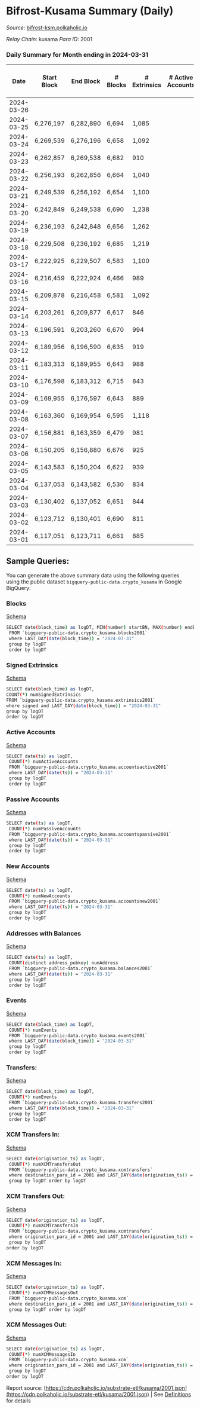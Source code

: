# Bifrost-Kusama Summary (Daily)

_Source_: [bifrost-ksm.polkaholic.io](https://bifrost-ksm.polkaholic.io)

*Relay Chain*: kusama
*Para ID*: 2001



### Daily Summary for Month ending in 2024-03-31


| Date    | Start Block | End Block | # Blocks | # Extrinsics | # Active Accounts | # Passive Accounts | # New Accounts | # Addresses | # Events  | # Transfers ($USD) | # XCM Transfers In ($USD) | # XCM Transfers Out ($USD) | # XCM In | # XCM Out | Issues |
|---------|-------------|-----------|----------|--------------|-------------------|--------------------|----------------|-------------|-----------|--------------------|---------------------------|----------------------------|----------|-----------|--------|
| 2024-03-26 |  |  |  |  |  |  |  |  |  |   |   |   |  |  |  |
| 2024-03-25 | 6,276,197 | 6,282,890 | 6,694 | 1,085 |  |  |  | 105,240 | 43,757 | 10,655 ($197,117.66) |   |   |  |  |  |
| 2024-03-24 | 6,269,539 | 6,276,196 | 6,658 | 1,092 |  |  |  | 105,224 | 45,305 | 11,431 ($144,419.67) |   |   |  |  |  |
| 2024-03-23 | 6,262,857 | 6,269,538 | 6,682 | 910 |  |  |  | 105,210 | 41,561 | 10,266 ($26,559.19) |   |   |  |  |  |
| 2024-03-22 | 6,256,193 | 6,262,856 | 6,664 | 1,040 |  |  |  | 105,197 | 42,973 | 10,474 ($96,454.44) |   |   |  |  |  |
| 2024-03-21 | 6,249,539 | 6,256,192 | 6,654 | 1,100 |  |  |  | 105,185 | 43,707 | 10,556 ($112,713.02) |   |   |  |  |  |
| 2024-03-20 | 6,242,849 | 6,249,538 | 6,690 | 1,238 |  |  |  | 105,177 | 45,001 | 10,761 ($199,974.00) |   |   |  |  |  |
| 2024-03-19 | 6,236,193 | 6,242,848 | 6,656 | 1,262 |  |  |  | 105,161 | 45,338 | 10,838 ($181,622.81) |   |   |  |  |  |
| 2024-03-18 | 6,229,508 | 6,236,192 | 6,685 | 1,219 |  |  |  | 105,157 | 44,986 | 10,791 ($182,019.41) |   |   |  |  |  |
| 2024-03-17 | 6,222,925 | 6,229,507 | 6,583 | 1,100 |  |  |  | 105,138 | 43,101 | 10,370 ($217,128.22) |   |   |  |  |  |
| 2024-03-16 | 6,216,459 | 6,222,924 | 6,466 | 989 |  |  |  | 105,128 | 41,534 | 10,222 ($48,008.23) |   |   |  |  |  |
| 2024-03-15 | 6,209,878 | 6,216,458 | 6,581 | 1,092 |  |  |  | 105,122 | 43,439 | 10,656 ($117,273.08) |   |   |  |  |  |
| 2024-03-14 | 6,203,261 | 6,209,877 | 6,617 | 846 |  |  |  | 105,111 | 42,467 | 10,742 ($223,069.13) |   |   |  |  |  |
| 2024-03-13 | 6,196,591 | 6,203,260 | 6,670 | 994 |  |  |  | 105,092 | 44,237 | 11,011 ($209,579.92) |   |   |  |  |  |
| 2024-03-12 | 6,189,956 | 6,196,590 | 6,635 | 919 |  |  |  | 105,065 | 43,577 | 10,980 ($161,448.46) |   |   |  |  |  |
| 2024-03-11 | 6,183,313 | 6,189,955 | 6,643 | 988 |  |  |  | 105,050 | 44,314 | 11,072 ($213,997.55) |   |   |  |  |  |
| 2024-03-10 | 6,176,598 | 6,183,312 | 6,715 | 843 |  |  |  | 105,036 | 42,945 | 10,774 ($109,359.84) |   |   |  |  |  |
| 2024-03-09 | 6,169,955 | 6,176,597 | 6,643 | 889 |  |  |  | 105,019 | 45,518 | 11,916 ($92,717.44) |   |   |  |  |  |
| 2024-03-08 | 6,163,360 | 6,169,954 | 6,595 | 1,118 |  |  |  | 105,011 | 46,226 | 11,350 ($293,379.61) |   |   |  |  |  |
| 2024-03-07 | 6,156,881 | 6,163,359 | 6,479 | 981 |  |  |  | 104,952 | 42,098 | 10,050 ($202,587.50) |   |   |  |  |  |
| 2024-03-06 | 6,150,205 | 6,156,880 | 6,676 | 925 |  |  |  | 104,940 | 43,758 | 10,950 ($258,080.20) |   |   |  |  |  |
| 2024-03-05 | 6,143,583 | 6,150,204 | 6,622 | 939 |  |  |  | 104,928 | 44,880 | 11,512 ($150,859.22) |   |   |  |  |  |
| 2024-03-04 | 6,137,053 | 6,143,582 | 6,530 | 834 |  |  |  | 104,912 | 41,886 | 10,490 ($179,358.43) |   |   |  |  |  |
| 2024-03-03 | 6,130,402 | 6,137,052 | 6,651 | 844 |  |  |  | 104,903 | 43,218 | 10,943 ($131,805.74) |   |   |  |  |  |
| 2024-03-02 | 6,123,712 | 6,130,401 | 6,690 | 811 |  |  |  | 104,889 | 44,503 | 11,694 ($172,730.47) |   |   |  |  |  |
| 2024-03-01 | 6,117,051 | 6,123,711 | 6,661 | 885 |  |  |  | 104,881 | 43,623 | 10,801 ($234,079.21) |   |   |  |  |  |

## Sample Queries:
You can generate the above summary data using the following queries using the public dataset `bigquery-public-data.crypto_kusama` in Google BigQuery:


### Blocks 

[Schema](https://github.com/colorfulnotion/substrate-etl/blob/main/schema/blocks.json)

```bash
SELECT date(block_time) as logDT, MIN(number) startBN, MAX(number) endBN, COUNT(*) numBlocks 
 FROM `bigquery-public-data.crypto_kusama.blocks2001`  
 where LAST_DAY(date(block_time)) = "2024-03-31" 
 group by logDT 
 order by logDT
```

### Signed Extrinsics 

[Schema](https://github.com/colorfulnotion/substrate-etl/blob/main/schema/extrinsics.json)

```bash
SELECT date(block_time) as logDT, 
COUNT(*) numSignedExtrinsics 
FROM `bigquery-public-data.crypto_kusama.extrinsics2001`  
where signed and LAST_DAY(date(block_time)) = "2024-03-31" 
group by logDT 
order by logDT
```

### Active Accounts 

[Schema](https://github.com/colorfulnotion/substrate-etl/blob/main/schema/accountsactive.json)

```bash
SELECT date(ts) as logDT, 
 COUNT(*) numActiveAccounts 
 FROM `bigquery-public-data.crypto_kusama.accountsactive2001` 
 where LAST_DAY(date(ts)) = "2024-03-31" 
 group by logDT 
 order by logDT
```

### Passive Accounts 

[Schema](https://github.com/colorfulnotion/substrate-etl/blob/main/schema/accountspassive.json)

```bash
SELECT date(ts) as logDT, 
 COUNT(*) numPassiveAccounts 
 FROM `bigquery-public-data.crypto_kusama.accountspassive2001` 
 where LAST_DAY(date(ts)) = "2024-03-31" 
 group by logDT 
 order by logDT
```

### New Accounts 

[Schema](https://github.com/colorfulnotion/substrate-etl/blob/main/schema/accountsnew.json)

```bash
SELECT date(ts) as logDT, 
 COUNT(*) numNewAccounts 
 FROM `bigquery-public-data.crypto_kusama.accountsnew2001` 
 where LAST_DAY(date(ts)) = "2024-03-31" 
 group by logDT
 order by logDT
```

### Addresses with Balances 

[Schema](https://github.com/colorfulnotion/substrate-etl/blob/main/schema/balances.json)

```bash
SELECT date(ts) as logDT,
 COUNT(distinct address_pubkey) numAddress 
 FROM `bigquery-public-data.crypto_kusama.balances2001` 
 where LAST_DAY(date(ts)) = "2024-03-31" 
 group by logDT 
 order by logDT
```

### Events 

[Schema](https://github.com/colorfulnotion/substrate-etl/blob/main/schema/events.json)

```bash
SELECT date(block_time) as logDT, 
 COUNT(*) numEvents 
 FROM `bigquery-public-data.crypto_kusama.events2001` 
 where LAST_DAY(date(block_time)) = "2024-03-31" 
 group by logDT 
 order by logDT
```

### Transfers:

[Schema](https://github.com/colorfulnotion/substrate-etl/blob/main/schema/transfers.json)

```bash
SELECT date(block_time) as logDT, 
 COUNT(*) numEvents 
 FROM `bigquery-public-data.crypto_kusama.transfers2001` 
 where LAST_DAY(date(block_time)) = "2024-03-31" 
 group by logDT 
 order by logDT
```

### XCM Transfers In: 

[Schema](https://github.com/colorfulnotion/substrate-etl/blob/main/schema/xcmtransfers.json)

```bash
SELECT date(origination_ts) as logDT, 
 COUNT(*) numXCMTransfersOut 
 FROM `bigquery-public-data.crypto_kusama.xcmtransfers` 
 where destination_para_id = 2001 and LAST_DAY(date(origination_ts)) = "2024-03-31" 
 group by logDT order by logDT
```

### XCM Transfers Out: 

[Schema](https://github.com/colorfulnotion/substrate-etl/blob/main/schema/xcmtransfers.json)

```bash
SELECT date(origination_ts) as logDT, 
 COUNT(*) numXCMTransfersIn 
 FROM `bigquery-public-data.crypto_kusama.xcmtransfers` 
 where origination_para_id = 2001 and LAST_DAY(date(origination_ts)) = "2024-03-31" 
 group by logDT 
order by logDT
```

### XCM Messages In: 

[Schema](https://github.com/colorfulnotion/substrate-etl/blob/main/schema/xcm.json)

```bash
SELECT date(origination_ts) as logDT, 
 COUNT(*) numXCMMessagesOut 
 FROM `bigquery-public-data.crypto_kusama.xcm` 
 where destination_para_id = 2001 and LAST_DAY(date(origination_ts)) = "2024-03-31" 
 group by logDT order by logDT
```

### XCM Messages Out: 

[Schema](https://github.com/colorfulnotion/substrate-etl/blob/main/schema/xcm.json)

```bash
SELECT date(origination_ts) as logDT, 
 COUNT(*) numXCMMessagesIn 
 FROM `bigquery-public-data.crypto_kusama.xcm` 
 where origination_para_id = 2001 and LAST_DAY(date(origination_ts)) = "2024-03-31" 
 group by logDT 
order by logDT
```


Report source: [https://cdn.polkaholic.io/substrate-etl/kusama/2001.json](https://cdn.polkaholic.io/substrate-etl/kusama/2001.json) | See [Definitions](/DEFINITIONS.md) for details
